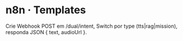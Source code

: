 # n8n · Templates
Crie Webhook POST em /dual/intent, Switch por type (tts|rag|mission), responda JSON { text, audioUrl }.
